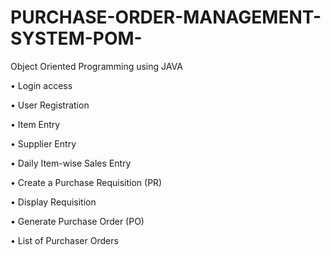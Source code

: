 # PURCHASE-ORDER-MANAGEMENT-SYSTEM-POM-
Object Oriented Programming using JAVA

• Login access

•	User Registration

•	Item Entry

•	Supplier Entry

•	Daily Item-wise Sales Entry

•	Create a Purchase Requisition (PR)

•	Display Requisition 

•	Generate Purchase Order (PO)

•	List of Purchaser Orders
